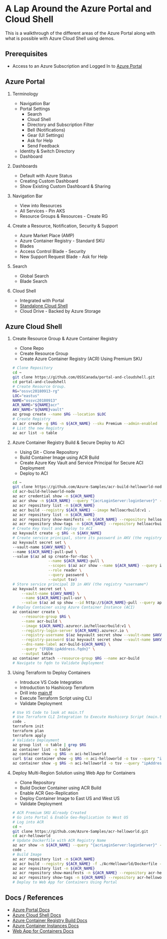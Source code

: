 # A Lap Around the Azure Portal and Cloud Shell

This is a walkthrough of the different areas of the Azure Portal along with what is possible with Azure Cloud Shell using demos.

## Prerequisites

* Access to an Azure Subscription and Logged In to [Azure Portal](http://portal.azure.com)

## Azure Portal

1. Terminology

    * Navigation Bar
    * Portal Settings
        * Search
        * Cloud Shell
        * Directory and Subscription Filter
        * Bell (Notifications)
        * Gear (UI Settings)
        * Ask for Help
        * Send Feedback        
    * Identity & Switch Directory
    * Dashboard

2. Dashboards

    * Default with Azure Status
    * Creating Custom Dashboard
    * Show Existing Custom Dashboard & Sharing

3. Navigation Bar

    * View into Resources
    * All Services - Pin AKS
    * Resource Groups & Resources - Create RG

4. Create a Resource, Notification, Security & Support

    * Azure Market Place (AMP)
    * Azure Container Registry - Standard SKU
    * Blades
    * Access Control Blade - Security
    * New Support Request Blade - Ask for Help

5. Search

    * Global Search
    * Blade Search

6. Cloud Shell

    * Integrated with Portal
    * [Standalone Cloud Shell](http://shell.azure.com)
    * Cloud Drive - Backed by Azure Storage

## Azure Cloud Shell

1. Create Resource Group & Azure Container Registry

    * Clone Repo
    * Create Resource Group
    * Create Azure Container Registry (ACR) Using Premium SKU

    ```bash
    # Clone Repository
    cd ~
    git clone https://github.com/OSSCanada/portal-and-cloudshell.git
    cd portal-and-cloudshell
    # Create Resource Group.
    RG="ossvc20180913-rg"
    LOC="eastus"
    NAME="ossvc20180913"
    ACR_NAME="${NAME}acr"
    AKV_NAME="${NAME}vault"
    az group create --name $RG --location $LOC
    # Create Registry
    az acr create -g $RG -n ${ACR_NAME} --sku Premium --admin-enabled
    # List the new Registry
    az acr list -o table
    ```

2. Azure Container Registry Build & Secure Deploy to ACI

    * Using Git - Clone Repository
    * Build Container Image using ACR Build
    * Create Azure Key Vault and Service Principal for Secure ACI Deployment
    * Deploy to ACI

    ```bash
    cd ~
    git clone https://github.com/Azure-Samples/acr-build-helloworld-node.git
    cd acr-build-helloworld-node
    az acr credential show -n ${ACR_NAME}
    az acr show -n ${ACR_NAME} --query "{acrLoginServer:loginServer}" -o table
    az acr repository list -n ${ACR_NAME}
    az acr build --registry ${ACR_NAME} --image helloacrbuild:v1 .
    az acr repository list -n ${ACR_NAME}
    az acr repository show-manifests -n ${ACR_NAME} --repository helloacrbuild
    az acr repository show-tags -n ${ACR_NAME} --repository helloacrbuild
    # Create Key Vault and Deploy to ACI
    az keyvault create -g $RG -n ${AKV_NAME}
    # Create service principal, store its password in AKV (the registry *password*)
    az keyvault secret set \
    --vault-name ${AKV_NAME} \
    --name ${ACR_NAME}-pull-pwd \
    --value $(az ad sp create-for-rbac \
                    --name ${ACR_NAME}-pull \
                    --scopes $(az acr show --name ${ACR_NAME} --query id --output tsv) \
                    --role reader \
                    --query password \
                    --output tsv)
    # Store service principal ID in AKV (the registry *username*)
    az keyvault secret set \
        --vault-name ${AKV_NAME} \
        --name ${ACR_NAME}-pull-usr \
        --value $(az ad sp show --id http://${ACR_NAME}-pull --query appId --output tsv)
    # Deploy Container using Azure Container Instance (ACI)
    az container create \
        --resource-group $RG \
        --name acr-build \
        --image ${ACR_NAME}.azurecr.io/helloacrbuild:v1 \
        --registry-login-server ${ACR_NAME}.azurecr.io \
        --registry-username $(az keyvault secret show --vault-name $AKV_NAME --name ${ACR_NAME}-pull-usr --query value -o tsv) \
        --registry-password $(az keyvault secret show --vault-name $AKV_NAME --name ${ACR_NAME}-pull-pwd --query value -o tsv) \
        --dns-name-label acr-build-${ACR_NAME} \
        --query "{FQDN:ipAddress.fqdn}" \
        --output table
    az container attach --resource-group $RG --name acr-build
    # Navigate to fqdn to Validate Deployment
    ```

3. Using Terraform to Deploy Containers

    * Introduce VS Code Integration
    * Introduction to Hashicorp Terraform
    * Drill into [main.tf](main.tf)
    * Execute Terraform Script using CLI
    * Validate Deployment

    ```bash
    # Use VS Code to look at main.tf
    # Use Terraform CLI Integration to Execute Hashicorp Script (main.tf)
    code .
    terraform init
    terraform plan
    terraform apply
    # Validate Deployment
    az group list -o table | grep $RG
    az container list -o table
    az container show -g $RG -n aci-helloworld
    curl $(az container show -g $RG -n aci-helloworld -o tsv --query "ipAddress.fqdn")
    az container show -g $RG -n aci-helloworld -o tsv --query "ipAddress.fqdn"
    ```

4. Deploy Multi-Region Solution using Web App for Containers

    * Clone Repository
    * Build Docker Container using ACR Build
    * Enable ACR Geo-Replication
    * Deploy Container Image to East US and West US
    * Validate Deployment

    ```bash
    # ACR Premium SKU Already Created
    # Go into Portal & Enable Geo-Replication to West US
    # Log into ACR
    cd ~
    git clone https://github.com/Azure-Samples/acr-helloworld.git
    cd acr-helloworld
    # Update Dockerfile with ACR Registry Name
    az acr show -n ${ACR_NAME} --query "{acrLoginServer:loginServer}" -o table
    code .
    # Build Image
    az acr repository list -n ${ACR_NAME}
    az acr build --registry ${ACR_NAME} -f ./AcrHelloworld/Dockerfile --image acr-helloworld:v1 .
    az acr repository list -n ${ACR_NAME}
    az acr repository show-manifests -n ${ACR_NAME} --repository acr-helloworld
    az acr repository show-tags -n ${ACR_NAME} --repository acr-helloworld
    # Deploy to Web App for Containers Using Portal
    ```

## Docs / References

* [Azure Portal Docs](https://azure.microsoft.com/en-ca/features/azure-portal/)
* [Azure Cloud Shell Docs](https://docs.microsoft.com/en-us/azure/cloud-shell/overview)
* [Azure Container Registry Build Docs](https://docs.microsoft.com/en-us/azure/container-registry/container-registry-build-overview)
* [Azure Container Instances Docs](https://docs.microsoft.com/en-us/azure/container-instances/container-instances-overview)
* [Web App for Containers Docs](https://docs.microsoft.com/en-us/azure/app-service/containers/app-service-linux-intro)